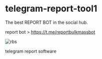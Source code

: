 # telegram-report-tool1

The best REPORT BOT in the social hub. 

report bot > https://t.me/reportbulkmassbot

![rbs](https://github.com/user-attachments/assets/79d4022f-853b-4acb-adb9-f7db7ce6ce55)

telegram report software
